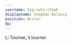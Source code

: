 ```yaml
---
username: big-nuts-steph
displayname: Stephan Balancy
position: Writer
dp:
---
```

Li Tourner, li tourner.